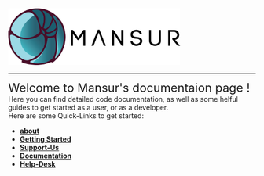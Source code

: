 <!-- CSS Icon via fontawesome 5 -->
<link rel="stylesheet" href="https://use.fontawesome.com/releases/v5.6.1/css/v4-shims.css">
<link rel="stylesheet" href="https://use.fontawesome.com/releases/v5.6.1/css/all.css" integrity="sha384-gfdkjb5BdAXd+lj+gudLWI+BXq4IuLW5IT+brZEZsLFm++aCMlF1V92rMkPaX4PP" crossorigin="anonymous">

#
<img src="images/mansur_logo_blackText.png" width="350"/>
<hr>
<font size = 5pt>
Welcome to Mansur's documentaion page !
</font>
<font csize = 3pt>
<br>
Here you can find detailed code documentation, as well as some helful guides to get started as a user, or as a developer.
<br>Here are some Quick-Links to get started:
<b><ul>
  <li><a href="About/" title="About Mansur" class="md-nav__link"> about </a> </li>
  <li><a href="userGuides/installation/" title="Installation" class="md-nav__link"> Getting Started </a></li>
  <li><a href="Support-Us/" title="Support-Us" class="md-nav__link"> Support-Us </a> </li>
  <li><a href="arguments/" title="documentation" class="md-nav__link"> Documentation </a> </li>
  <li><a href="https://mansurrig.freshdesk.com/support/home" title="help" class="md-nav__link" target="_blank"> Help-Desk </a> </li>
</ul></b>
</font>

<font size = 20pt color>
<a href="https://www.facebook.com/MansurRig" class="fa fa-facebook" target="_blank"></a>
<a href="https://github.com/asaf-b" class="fa fa-github" target="_blank"></a>
<a href="https://www.youtube.com/channel/UCMjNlJjSxIam--3u87oh5PQ" class="fa fa-youtube" target="_blank"></a>
<a href="https://twitter.com/mansurRig" class="fa fa-twitter" target="_blank"></a>
<a href="https://www.linkedin.com/in/asaf-ben-zur/" class="fa fa-linkedin" target="_blank"></a>
<a href="https://www.imdb.com/name/nm8262040/?ref_=nv_sr_3" class="fa fa-imdb" target="_blank"></a>
<a href="https://www.artstation.com/mansur-rig" class="fa fa-artstation" target="_blank"></a>
<a href="https://www.instagram.com/mansurrig/" class="fa fa-instagram" target="_blank"></a>
</font>